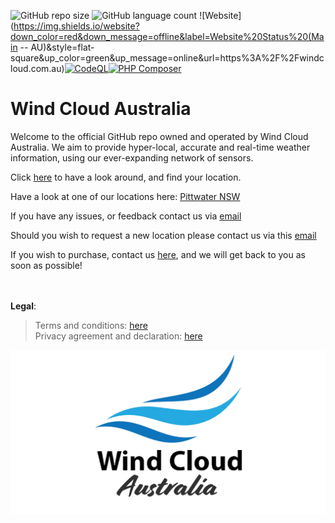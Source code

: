 ![GitHub repo size](https://img.shields.io/github/repo-size/windcloudaustralia/windcloud?color=blue&style=flat-square) ![GitHub language count](https://img.shields.io/github/languages/count/windcloudaustralia/windcloud?style=flat-square) ![Website](https://img.shields.io/website?down_color=red&down_message=offline&label=Website%20Status%20(Main -- AU)&style=flat-square&up_color=green&up_message=online&url=https%3A%2F%2Fwindcloud.com.au)[![CodeQL](https://github.com/windcloudaustralia/windcloud/actions/workflows/codeql-analysis.yml/badge.svg)](https://github.com/windcloudaustralia/windcloud/actions/workflows/codeql-analysis.yml)[![PHP Composer](https://github.com/windcloudaustralia/windcloud/actions/workflows/php.yml/badge.svg)](https://github.com/windcloudaustralia/windcloud/actions/workflows/php.yml)
# Wind Cloud Australia
Welcome to the official GitHub repo owned and operated by Wind Cloud Australia. We aim to provide hyper-local, accurate and real-time weather information, using our ever-expanding network of sensors.

Click [here](https://windcloud.com.au) to have a look around, and find your location. 
<br>

Have a look at one of our locations here: [Pittwater NSW](https://windcloud.com.au/pittwater)

If you have any issues, or feedback contact us via [email](mailto:hello@windcloud.com.au)

Should you wish to request a new location please contact us via this [email](mailto:james@windcloud.com.au)

If you wish to purchase, contact us [here](https://windcloud.com.au/purchase/), and we will get back to you as soon as possible!

<br><br>
**Legal**: 

> Terms and conditions: [here](https://windcloud.com.au/terms/) <br>
> Privacy agreement and declaration: [here](https://windcloud.com.au/privacy)

![Logo](imgs/banner.png)
